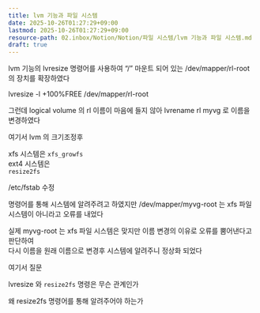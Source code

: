 ```yaml
---
title: lvm 기능과 파일 시스템
date: 2025-10-26T01:27:29+09:00
lastmod: 2025-10-26T01:27:29+09:00
resource-path: 02.inbox/Notion/Notion/파일 시스템/lvm 기능과 파일 시스템.md
draft: true
---
```

lvm 기능의 lvresize 명령어를 사용하여 “/” 마운트 되어 있는 /dev/mapper/rl-root 의 장치를 확장하였다

lvresize -l +100%FREE /dev/mapper/rl-root

  

그런데 logical volume 의 rl 이름이 마음에 들지 않아 lvrename rl myvg 로 이름을 변경하였다

여기서 lvm 의 크기조정후

xfs 시스템은 `xfs_growfs`  
ext4 시스템은  
`resize2fs`

/etc/fstab 수정

명령어를 통해 시스템에 알려주려고 하였지만 /dev/mapper/myvg-root 는 xfs 파일 시스템이 아니라고 오류를 내었다

실제 myvg-root 는 xfs 파일 시스템은 맞지만 이름 변경의 이유로 오류를 뿜어낸다고 판단하여  
다시 이름을 원래 이름으로 변경후 시스템에 알려주니 정상화 되었다  

  

여기서 질문

lvresize 와 `resize2fs` 명령은 무슨 관계인가

왜 resize2fs 명령어를 통해 알려주어야 하는가